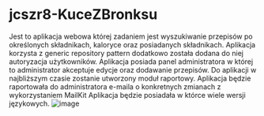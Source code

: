 # jcszr8-KuceZBronksu
Jest to aplikacja webowa której zadaniem jest wyszukiwanie przepisów po określonych składnikach, kaloryce oraz posiadanych składnikach.
Aplikacja korzysta z generic repository pattern dodatkowo została dodana do niej autoryzacja użytkowników.
Aplikacja posiada panel administratora w której to administrator akceptuje edycje oraz dodawanie przepisów.
Do aplikacji w najbliższym czasie zostanie utworzony moduł raportowy. Aplikacja będzie raportowała do administratora e-maila o konkretnych zmianach 
z wykorzystaniem MailKit
Aplikacja będzie posiadała w którce wiele wersji językowych.
![image](https://github.com/michalgolas10/MealApplication/assets/117223298/cf9c2e2e-9bf5-4a95-a6a7-c5e23a1fe5d5)
